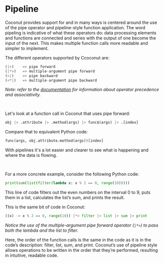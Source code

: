 # Pipeline

Coconut provides support for and in many ways is centered around the use of the pipe operator and pipeline-style function application. The word pipeling is indicative of what these operators do: data processing elements and functions are connected and series with the output of one become the input of the next. This makes multiple function calls more readable and simpler to implement.

The different operators supported by Ccoconut are:
```python
(|>)    => pipe forward
(|*>)   => multiple-argument pipe forward
(<|)    => pipe backward
(<*|)   => multiple-argument pipe backward
```
*Note: refer to the [documentation](http://coconut.readthedocs.io/en/master/DOCS.html#operators) for information about operator precedence and associativity.*

<br/>

Let's look at a function call in Coconut that uses pipe forward:
```python
obj |> .attribute |> .method(args) |> func$(args) |> .[index]
```

Compare that to equivalent Python code:
```python
func(args, obj.attribute.method(args))[index]
```

With pipelines it's a lot easier and clearer to see what is happening and where the data is flowing.

<br/>

For a more concrete example, consider the following Python code:
```python
print(sum(list(filter(lambda x: x % 2 == 0, range(10)))))
```

This line of code filters out the even numbers on the interval 0 to 9, puts them in a list, calculates the list’s sum, and prints the result.

This is the same bit of code in Coconut:
```python
((x) -> x % 2 == 0, range(10)) |*> filter |> list |> sum |> print
```
*Notice the use of the multiple-argument pipe forward operator (*```|*>```*) to pass both the lambda and the list to filter.*

Here, the order of the function calls is the same in the code as it is in the code’s description: filter, list, sum, and print. Coconut’s use of pipeline style allows operations to be written in the order that they’re performed, resulting in intuitive, readable code.
